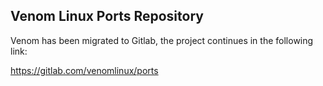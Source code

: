 ## Venom Linux Ports Repository

Venom has been migrated to Gitlab, the project continues in the following link:

https://gitlab.com/venomlinux/ports
